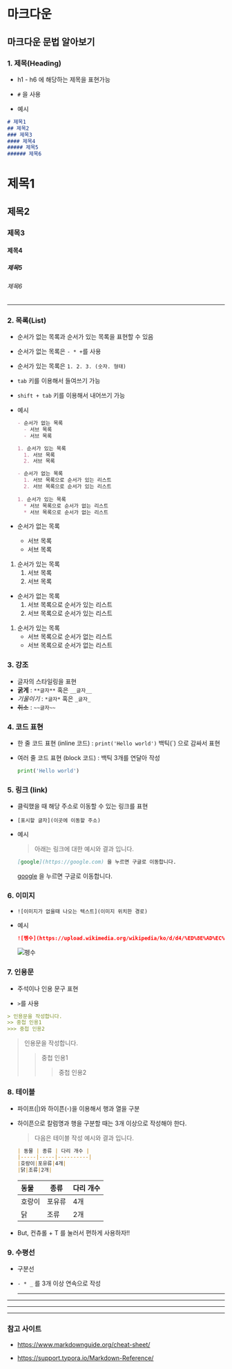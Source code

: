 # 마크다운

## 마크다운 문법 알아보기

### 1. 제목(Heading)

* h1 - h6 에 해당하는 제목을 표현가능

* `#` 을 사용

* 예시

```markdown
# 제목1
## 제목2
### 제목3
#### 제목4
##### 제목5
###### 제목6
```

# 제목1
## 제목2
### 제목3
#### 제목4
##### 제목5
###### 제목6

---

### 2. 목록(List)

* 순서가 없는 목록과 순서가 있는 목록을 표현할 수 있음

* 순서가 없는 목록은 `- * +`를 사용

- 순서가 있는 목록은 `1. 2. 3. (숫자. 형태)`

- `tab` 키를 이용해서 들여쓰기 가능

- `shift + tab` 키를 이용해서 내어쓰기 가능

- 예시

  ```markdown
  - 순서가 없는 목록
  	- 서브 목록
  	- 서브 목록
  
  1. 순서가 있는 목록
  	1. 서브 목록
  	2. 서브 목록
  
  - 순서가 없는 목록
  	1. 서브 목록으로 순서가 있는 리스트
  	2. 서브 목록으로 순서가 있는 리스트
  	
  1. 순서가 있는 목록
  	* 서브 목록으로 순서가 없는 리스트
  	* 서브 목록으로 순서가 없는 리스트
  ```

- 순서가 없는 목록
	- 서브 목록
	- 서브 목록

1. 순서가 있는 목록
	1. 서브 목록
	2. 서브 목록

- 순서가 없는 목록
	1. 서브 목록으로 순서가 있는 리스트
	2. 서브 목록으로 순서가 있는 리스트
	
1. 순서가 있는 목록
	* 서브 목록으로 순서가 없는 리스트
	* 서브 목록으로 순서가 없는 리스트



### 3. 강조

- 글자의 스타일링을 표현
- **굵게** : `**글자**` 혹은 `__글자__`
- _기울이기_ : `*글자*` 혹은 `_글자_`
- ~~취소~~ : `~~글자~~`



### 4. 코드 표현

- 한 줄 코드 표현 (inline 코드) : `print('Hello world')` 백틱(`) 으로 감싸서 표현

- 여러 줄 코드 표현 (block 코드) : 백틱 3개를 연달아 작성

  ```python
  print('Hello world')
  ```



### 5. 링크 (link)

- 클릭했을 때 해당 주소로 이동할 수 있는 링크를 표현

- `[표시할 글자](이곳에 이동할 주소)`

- 예시

  > 아래는 링크에 대한 예시와 결과 입니다.

  ```markdown
  [google](https://google.com) 을 누르면 구글로 이동합니다.
  ```

  [google](https://google.com) 을 누르면 구글로 이동합니다.



### 6. 이미지

- `![이미지가 없을때 나오는 텍스트](이미지 위치한 경로)`

- 예시

  ```markdown
  ![펭수](https://upload.wikimedia.org/wikipedia/ko/d/d4/%ED%8E%AD%EC%88%98.jpg)
  ```

  ![펭수](https://upload.wikimedia.org/wikipedia/ko/d/d4/%ED%8E%AD%EC%88%98.jpg)

### 7. 인용문

- 주석이나 인용 문구 표현

-  `>`를 사용

  ```markdown
  > 인용문을 작성합니다.
  >> 중첩 인용1
  >>> 중첩 인용2
  ```

  > 인용문을 작성합니다.
  > > 중첩 인용1
  > >
  > > > 중첩 인용2



### 8. 테이블

- 파이프(|)와 하이픈(-)을 이용해서 행과 열을 구분

- 하이픈으로 칼럼명과 행을 구분할 때는 3개 이상으로 작성해야 한다.

  > 다음은 테이블 작성 예시와 결과 입니다.

  ```markdown
  | 동물 | 종류 | 다리 개수 |
  |-----|-----|----------|
  |호랑이|포유류|4개|
  |닭|조류|2개|
  ```

  | 동물   | 종류   | 다리 개수 |
  | :----- | ------ | --------- |
  | 호랑이 | 포유류 | 4개       |
  | 닭     | 조류   | 2개       |

- But, 컨츄롤 + T 를 눌러서 편하게 사용하자!!



### 9. 수평선

- 구분선

- `- * _` 를 3개 이상 연속으로 작성

  ---

---

___

***



### 참고 사이트

- https://www.markdownguide.org/cheat-sheet/

- https://support.typora.io/Markdown-Reference/